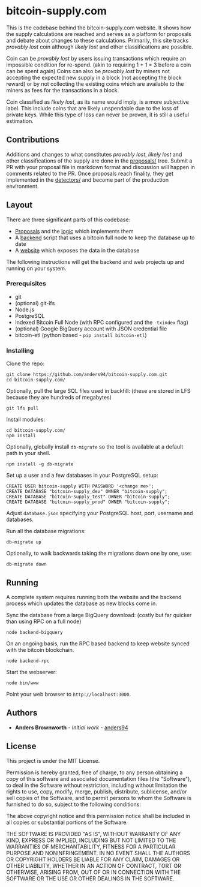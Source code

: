 # bitcoin-supply.com

This is the codebase behind the bitcoin-supply.com website. It shows how the
supply calculations are reached and serves as a platform for proposals and
debate about changes to these calculations. Primarily, this site tracks *provably
lost* coin although *likely lost* and other classifications are possible.

Coin can be *provably lost* by users issuing transactions which require an
impossible condition for re-spend. (akin to requiring 1 + 1 = 3 before a coin
can be spent again) Coins can also be *provably lost* by miners not accepting
the expected new supply in a block (not accepting the block reward) or by not
collecting the existing coins which are available to the miners as fees for
the transactions in a block.

Coin classified as *likely lost*, as its name would imply, is a more subjective
label. This include coins that are likely unspendable due to the loss of
private keys. While this type of loss can never be proven, it is still a useful
estimation.

## Contributions

Additions and changes to what constitutes *provably lost*, *likely lost* and
other classifications of the supply are done in the [proposals/](proposals/)
tree. Submit a PR with your proposal file in markdown format and discussion
will happen in comments related to the PR. Once proposals reach finality, they
get implemented in the [detectors/](detectors/index.js) and become part of the
production environment.

## Layout

There are three significant parts of this codebase:
* [Proposals](proposals/) and the [logic](detectors/index.js) which implements them
* A [backend](backend-etl.js) script that uses a bitcoin full node to keep the database up to date
* A [website](routes/index.js) which exposes the data in the database

The following instructions will get the backend and web projects up and running
on your system.

### Prerequisites

* git
* (optional) git-lfs
* Node.js
* PostgreSQL
* Indexed Bitcoin Full Node (with RPC configured and the `-txindex` flag)
* (optional) Google BigQuery account with JSON credential file
* bitcoin-etl (python based - `pip install bitcoin-etl`)

### Installing

Clone the repo:

```
git clone https://github.com/anders94/bitcoin-supply.com.git
cd bitcoin-supply.com/
```

Optionally, pull the large SQL files used in backfill: (these are stored in LFS because they are hundreds of megabytes)

```
git lfs pull
```

Install modules:

```
cd bitcoin-supply.com/
npm install
```

Optionally, globally install `db-migrate` so the tool is available at a default path in your shell.
```
npm install -g db-migrate
```

Set up a user and a few databases in your PostgreSQL setup:

```
CREATE USER bitcoin-supply WITH PASSWORD '<change me>';
CREATE DATABASE "bitcoin-supply_dev" OWNER "bitcoin-supply";
CREATE DATABASE "bitcoin-supply_test" OWNER "bitcoin-supply";
CREATE DATABASE "bitcoin-supply_prod" OWNER "bitcoin-supply";
```

Adjust `database.json` specifying your PostgreSQL host, port, username and databases.

Run all the database migrations:
```
db-migrate up
```

Optionally, to walk backwards taking the migrations down one by one, use:
```
db-migrate down
```

## Running
A complete system requires running both the website and the backend process which
updates the database as new blocks come in.

Sync the database from a large BigQuery download: (costly but far quicker than using
RPC on a full node)

```
node backend-bigquery
```

On an ongoing basis, run the RPC based backend to keep website synced with the bitcoin
blockchain.

```
node backend-rpc
```

Start the webserver:
```
node bin/www
```

Point your web browser to `http://localhost:3000`.

## Authors

* **Anders Brownworth** - *Initial work* - [anders94](https://github.com/anders94)

## License

This project is under the MIT License.

Permission is hereby granted, free of charge, to any person obtaining a copy of this software
and associated documentation files (the "Software"), to deal in the Software without restriction,
including without limitation the rights to use, copy, modify, merge, publish, distribute,
sublicense, and/or sell copies of the Software, and to permit persons to whom the Software is
furnished to do so, subject to the following conditions:

The above copyright notice and this permission notice shall be included in all copies or
substantial portions of the Software.

THE SOFTWARE IS PROVIDED "AS IS", WITHOUT WARRANTY OF ANY KIND, EXPRESS OR IMPLIED, INCLUDING
BUT NOT LIMITED TO THE WARRANTIES OF MERCHANTABILITY, FITNESS FOR A PARTICULAR PURPOSE AND
NONINFRINGEMENT. IN NO EVENT SHALL THE AUTHORS OR COPYRIGHT HOLDERS BE LIABLE FOR ANY CLAIM,
DAMAGES OR OTHER LIABILITY, WHETHER IN AN ACTION OF CONTRACT, TORT OR OTHERWISE, ARISING FROM,
OUT OF OR IN CONNECTION WITH THE SOFTWARE OR THE USE OR OTHER DEALINGS IN THE SOFTWARE.

